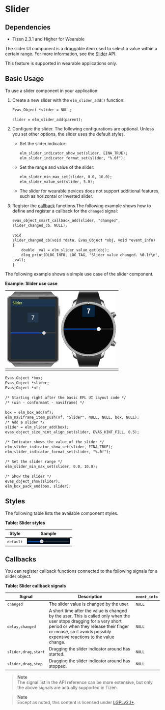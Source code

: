 # Slider

## Dependencies

- Tizen 2.3.1 and Higher for Wearable

The slider UI component is a draggable item used to select a value within a certain range. For more information, see the [Slider](../../../../../org.tizen.native.wearable.apireference/group__Elm__Slider.html) API.

This feature is supported in wearable applications only.

## Basic Usage

To use a slider component in your application:

1. Create a new slider with the `elm_slider_add()` function:

   ```
   Evas_Object *slider = NULL;

   slider = elm_slider_add(parent);
   ```

2. Configure the slider. The following configurations are optional. Unless you set other options, the slider uses the default styles.

   - Set the slider indicator:

     ```
     elm_slider_indicator_show_set(slider, EINA_TRUE);
     elm_slider_indicator_format_set(slider, "%.0f");
     ```

   - Set the range and value of the slider:

     ```
     elm_slider_min_max_set(slider, 0.0, 10.0);
     elm_slider_value_set(slider, 5.0);
     ```

   - The slider for wearable devices does not support additional features, such as horizontal or inverted slider.

3. Register the [callback](#callback) functions.The following example shows how to define and register a callback for the `changed` signal:

   ```
   evas_object_smart_callback_add(slider, "changed", slider_changed_cb, NULL);

   void
   slider_changed_cb(void *data, Evas_Object *obj, void *event_info)
   {
       double _val = elm_slider_value_get(obj);
       dlog_print(DLOG_INFO, LOG_TAG, "Slider value changed. %0.1f\n", _val);
   }
   ```

The following example shows a simple use case of the slider component.

**Example: Slider use case**

| ![Slider](./media/slider_wn2.png) ![Slider](./media/slider_wn3.png) |
| ---------------------------------------- |
|                                          |

```
Evas_Object *box;
Evas_Object *slider;
Evas_Object *nf;

/* Starting right after the basic EFL UI layout code */
/* (win - conformant - naviframe) */

box = elm_box_add(nf);
elm_naviframe_item_push(nf, "Slider", NULL, NULL, box, NULL);
/* Add a slider */
slider = elm_slider_add(box);
evas_object_size_hint_align_set(slider, EVAS_HINT_FILL, 0.5);

/* Indicator shows the value of the slider */
elm_slider_indicator_show_set(slider, EINA_TRUE);
elm_slider_indicator_format_set(slider, "%.0f");

/* Set the slider range */
elm_slider_min_max_set(slider, 0.0, 10.0);

/* Show the slider */
evas_object_show(slider);
elm_box_pack_end(box, slider);
```

## Styles

The following table lists the available component styles.

**Table: Slider styles**

| Style     | Sample                                   |
| --------- | ---------------------------------------- |
| `default` | ![elm/slider/horizontal/warning](./media/slider_hor_wn.png) |

## Callbacks

You can register callback functions connected to the following signals for a slider object.

**Table: Slider callback signals**

| Signal              | Description                              | `event_info` |
| ------------------- | ---------------------------------------- | ------------ |
| `changed`           | The slider value is changed by the user. | `NULL`       |
| `delay,changed`     | A short time after the value is changed by the user. This is called only when the user stops dragging for a very short period or when they release their finger or mouse, so it avoids possibly expensive reactions to the value change. | `NULL`       |
| `slider,drag,start` | Dragging the slider indicator around has started. | `NULL`       |
| `slider,drag,stop`  | Dragging the slider indicator around has stopped. | `NULL`       |

> **Note**  
> The signal list in the API reference can be more extensive, but only the above signals are actually supported in Tizen.

> **Note**  
> Except as noted, this content is licensed under [LGPLv2.1+](http://opensource.org/licenses/LGPL-2.1).